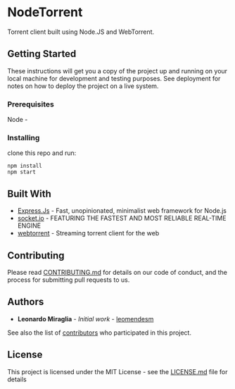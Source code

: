 # NodeTorrent

Torrent client built using Node.JS and WebTorrent.

## Getting Started

These instructions will get you a copy of the project up and running on your local machine for development and testing purposes. See deployment for notes on how to deploy the project on a live system.

### Prerequisites

Node - 

### Installing
clone this repo and run:
```
npm install
npm start
```

## Built With

* [Express.Js](http://expressjs.com) - Fast, unopinionated, minimalist web framework for Node.js
* [socket.io](https://socket.io/) - FEATURING THE FASTEST AND MOST RELIABLE REAL-TIME ENGINE
* [webtorrent](https://github.com/webtorrent/webtorrent) - Streaming torrent client for the web


## Contributing

Please read [CONTRIBUTING.md](https://gist.github.com/PurpleBooth/b24679402957c63ec426) for details on our code of conduct, and the process for submitting pull requests to us.

## Authors

* **Leonardo Miraglia** - *Initial work* - [leomendesm](https://github.com/leomendesm)

See also the list of [contributors](https://github.com/your/project/contributors) who participated in this project.

## License

This project is licensed under the MIT License - see the [LICENSE.md](LICENSE.md) file for details
